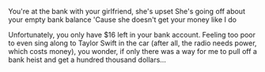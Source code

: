 You're at the bank with your girlfriend, she's upset
She's going off about your empty bank balance
'Cause she doesn't get your money like I do

Unfortunately, you only have $16 left in your bank account. Feeling too poor to even sing along to Taylor Swift in the car (after all, the radio needs power, which costs money), you wonder, if only there was a way for me to pull off a bank heist and get a hundred thousand dollars…

